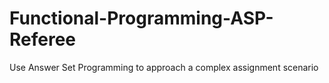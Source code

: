 # Functional-Programming-ASP-Referee
Use Answer Set Programming to approach a complex assignment scenario
